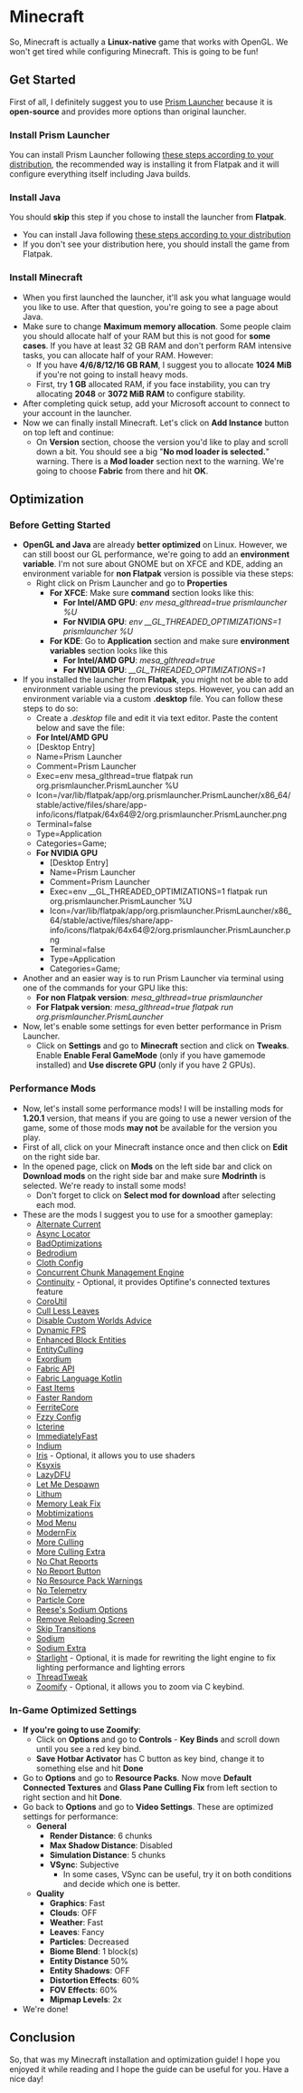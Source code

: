 # Minecraft
So, Minecraft is actually a **Linux-native** game that works with OpenGL. We won't get tired while configuring Minecraft. This is going to be fun!
## Get Started
First of all, I definitely suggest you to use [Prism Launcher](https://github.com/PrismLauncher/PrismLauncher) because it is **open-source** and provides more options than original launcher.
### Install Prism Launcher
You can install Prism Launcher following [these steps according to your distribution](https://prismlauncher.org/download/linux/), the recommended way is installing it from Flatpak and it will configure everything itself including Java builds.
### Install Java
You should **skip** this step if you chose to install the launcher from **Flatpak**.
- You can install Java following [these steps according to your distribution](https://prismlauncher.org/wiki/getting-started/installing-java/#installing-java-on-linux)
- If you don't see your distribution here, you should install the game from Flatpak.
### Install Minecraft
- When you first launched the launcher, it'll ask you what language would you like to use. After that question, you're going to see a page about Java.
- Make sure to change **Maximum memory allocation**. Some people claim you should allocate half of your RAM but this is not good for **some cases**. If you have at least 32 GB RAM and don't perform RAM intensive tasks, you can allocate half of your RAM. However:
  - If you have **4/6/8/12/16 GB RAM**, I suggest you to allocate **1024 MiB** if you're not going to install heavy mods.
  - First, try **1 GB** allocated RAM, if you face instability, you can try allocating **2048** or **3072 MiB RAM** to configure stability.
- After completing quick setup, add your Microsoft account to connect to your account in the launcher.
- Now we can finally install Minecraft. Let's click on **Add Instance** button on top left and continue:
  - On **Version** section, choose the version you'd like to play and scroll down a bit. You should see a big "**No mod loader is selected.**" warning. There is a **Mod loader** section next to the warning. We're going to choose **Fabric** from there and hit **OK**.
## Optimization
### Before Getting Started
- **OpenGL and Java** are already **better optimized** on Linux. However, we can still boost our GL performance, we're going to add an **environment variable**. I'm not sure about GNOME but on XFCE and KDE, adding an environment variable for **non Flatpak** version is possible via these steps:
  - Right click on Prism Launcher and go to **Properties**
    - **For XFCE**: Make sure **command** section looks like this:
      - **For Intel/AMD GPU**: *env mesa_glthread=true prismlauncher %U*
      - **For NVIDIA GPU**: *env __GL_THREADED_OPTIMIZATIONS=1 prismlauncher %U*
    - **For KDE**: Go to **Application** section and make sure **environment variables** section looks like this
      - **For Intel/AMD GPU**: *mesa_glthread=true*
      - **For NVIDIA GPU**: *__GL_THREADED_OPTIMIZATIONS=1*
- If you installed the launcher from **Flatpak**, you might not be able to add environment variable using the previous steps. However, you can add an environment variable via a custom **.desktop** file. You can follow these steps to do so:
  -  Create a *.desktop* file and edit it via text editor. Paste the content below and save the file:
  -  **For Intel/AMD GPU**
    -  [Desktop Entry]
    - Name=Prism Launcher
    - Comment=Prism Launcher
    - Exec=env mesa_glthread=true flatpak run org.prismlauncher.PrismLauncher %U
    - Icon=/var/lib/flatpak/app/org.prismlauncher.PrismLauncher/x86_64/stable/active/files/share/app-info/icons/flatpak/64x64@2/org.prismlauncher.PrismLauncher.png
    - Terminal=false
    - Type=Application
    - Categories=Game;
  - **For NVIDIA GPU**
    - [Desktop Entry]
    - Name=Prism Launcher
    - Comment=Prism Launcher
    - Exec=env __GL_THREADED_OPTIMIZATIONS=1 flatpak run org.prismlauncher.PrismLauncher %U
    - Icon=/var/lib/flatpak/app/org.prismlauncher.PrismLauncher/x86_64/stable/active/files/share/app-info/icons/flatpak/64x64@2/org.prismlauncher.PrismLauncher.png
    - Terminal=false
    - Type=Application
    - Categories=Game;
- Another and an easier way is to run Prism Launcher via terminal using one of the commands for your GPU like this:
  - **For non Flatpak version**: *mesa_glthread=true prismlauncher*
  - **For Flatpak version**: *mesa_glthread=true flatpak run org.prismlauncher.PrismLauncher*
- Now, let's enable some settings for even better performance in Prism Launcher.
  - Click on **Settings** and go to **Minecraft** section and click on **Tweaks**. Enable **Enable Feral GameMode** (only if you have gamemode installed) and **Use discrete GPU** (only if you have 2 GPUs).
### Performance Mods
- Now, let's install some performance mods! I will be installing mods for **1.20.1** version, that means if you are going to use a newer version of the game, some of those mods **may not** be available for the version you play.
- First of all, click on your Minecraft instance once and then click on **Edit** on the right side bar.
- In the opened page, click on **Mods** on the left side bar and click on **Download mods** on the right side bar and make sure **Modrinth** is selected. We're ready to install some mods!
  - Don't forget to click on **Select mod for download** after selecting each mod.
- These are the mods I suggest you to use for a smoother gameplay:
  - [Alternate Current](https://modrinth.com/mod/alternate-current/version/mc1.20-1.8.0-beta.3)
  - [Async Locator](https://modrinth.com/mod/async-locator/version/1.20-1.3.0)
  - [BadOptimizations](https://modrinth.com/mod/badoptimizations/version/2.1.1)
  - [Bedrodium](https://modrinth.com/mod/bedrodium/version/0.2.2)
  - [Cloth Config](https://modrinth.com/mod/cloth-config/version/11.1.118+fabric)
  - [Concurrent Chunk Management Engine](https://modrinth.com/mod/c2me-fabric/version/0.2.0+alpha.11.5+1.20.1)
  - [Continuity](https://modrinth.com/mod/continuity) - Optional, it provides Optifine's connected textures feature
  - [CoroUtil](https://modrinth.com/mod/coroutil/version/1.20.1-1.3.7)
  - [Cull Less Leaves](https://modrinth.com/mod/cull-less-leaves)
  - [Disable Custom Worlds Advice](https://modrinth.com/mod/dcwa/version/4.1)
  - [Dynamic FPS](https://modrinth.com/mod/dynamic-fps)
  - [Enhanced Block Entities](https://modrinth.com/mod/ebe/version/0.9+1.20)
  - [EntityCulling](https://modrinth.com/mod/entityculling/version/1.6.2-1.20.2)
  - [Exordium](https://modrinth.com/mod/exordium/version/1.2.1-1.20.1)
  - [Fabric API](https://modrinth.com/mod/fabric-api/version/0.92.1+1.20.1)
  - [Fabric Language Kotlin](https://modrinth.com/mod/fabric-language-kotlin/version/1.10.20+kotlin.1.9.24)
  - [Fast Items](https://modrinth.com/mod/fast-items/version/1.0.0-mc1.20.1)
  - [Faster Random](https://modrinth.com/mod/faster-random/version/4.1.0)
  - [FerriteCore](https://modrinth.com/mod/ferrite-core/version/6.0.1)
  - [Fzzy Config](https://modrinth.com/mod/fzzy-config/version/0.3.1+1.20.1)
  - [Icterine](https://modrinth.com/mod/icterine/version/1.3.0)
  - [ImmediatelyFast](https://modrinth.com/mod/immediatelyfast/version/1.2.14+1.20.4-fabric)
  - [Indium](https://modrinth.com/mod/indium/version/1.0.30+mc1.20.4)
  - [Iris](https://modrinth.com/mod/iris/version/1.7.0+1.20.1) - Optional, it allows you to use shaders
  - [Ksyxis](https://modrinth.com/mod/ksyxis/version/1.2.2)
  - [LazyDFU](https://modrinth.com/mod/lazydfu/version/0.1.3)
  - [Let Me Despawn](https://modrinth.com/plugin/lmd/version/1.2.0)
  - [Lithum](https://modrinth.com/mod/lithium/version/mc1.20.1-0.11.2)
  - [Memory Leak Fix](https://modrinth.com/mod/memoryleakfix/version/v1.1.5)
  - [Mobtimizations](https://modrinth.com/mod/mobtimizations/version/1.20.1-1.0.0)
  - [Mod Menu](https://modrinth.com/mod/modmenu/version/7.2.2)
  - [ModernFix](https://modrinth.com/mod/modernfix/version/5.17.0+mc1.20.1)
  - [More Culling](https://modrinth.com/mod/moreculling/version/0.24.0)
  - [More Culling Extra](https://modrinth.com/mod/morecullingextra/version/v1.1-1.20.1)
  - [No Chat Reports](https://modrinth.com/mod/no-chat-reports/version/Fabric-1.20.1-v2.2.2)
  - [No Report Button](https://modrinth.com/mod/nrb/version/1.5.0)
  - [No Resource Pack Warnings](https://modrinth.com/mod/no-resource-pack-warnings/version/1.3.0)
  - [No Telemetry](https://modrinth.com/mod/no-telemetry/version/1.8.0)
  - [Particle Core](https://modrinth.com/mod/particle-core/version/0.2.3+1.20.1)
  - [Reese's Sodium Options](https://modrinth.com/mod/reeses-sodium-options/version/mc1.20.1-1.7.2)
  - [Remove Reloading Screen](https://modrinth.com/mod/rrls/version/3.2.0-1.20.1-fabric)
  - [Skip Transitions](https://modrinth.com/mod/skip-transitions/version/v1.3.3+mc1.20.x)
  - [Sodium](https://modrinth.com/mod/sodium/version/mc1.20.1-0.5.8)
  - [Sodium Extra](https://modrinth.com/mod/sodium-extra)
  - [Starlight](https://modrinth.com/mod/starlight/version/1.1.2+1.20) - Optional, it is made for rewriting the light engine to fix lighting performance and lighting errors
  - [ThreadTweak](https://modrinth.com/mod/threadtweak/version/0.1.1+mc1.20.2)
  - [Zoomify](https://modrinth.com/mod/zoomify) - Optional, it allows you to zoom via C keybind.
### In-Game Optimized Settings
- **If you're going to use Zoomify**:
  - Click on **Options** and go to **Controls** - **Key Binds** and scroll down until you see a red key bind.
  - **Save Hotbar Activator** has C button as key bind, change it to something else and hit **Done**
- Go to **Options** and go to **Resource Packs**. Now move **Default Connected Textures** and **Glass Pane Culling Fix** from left section to right section and hit **Done**.
- Go back to **Options** and go to **Video Settings**. These are optimized settings for performance:
  - **General**
    - **Render Distance**: 6 chunks
    - **Max Shadow Distance**: Disabled
    - **Simulation Distance**: 5 chunks
    - **VSync**: Subjective
      - In some cases, VSync can be useful, try it on both conditions and decide which one is better.
  - **Quality**
    - **Graphics**: Fast
    - **Clouds**: OFF
    - **Weather**: Fast
    - **Leaves**: Fancy
    - **Particles**: Decreased
    - **Biome Blend**: 1 block(s)
    - **Entity Distance** 50%
    - **Entity Shadows**: OFF
    - **Distortion Effects**: 60%
    - **FOV Effects**: 60%
    - **Mipmap Levels**: 2x
- We're done!
## Conclusion
So, that was my Minecraft installation and optimization guide! I hope you enjoyed it while reading and I hope the guide can be useful for you. Have a nice day!

